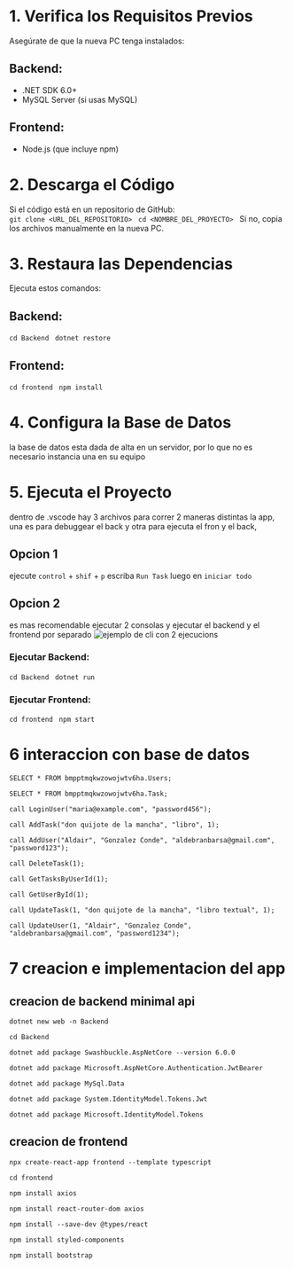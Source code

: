 #  1. Verifica los Requisitos Previos   
Asegúrate de que la nueva PC tenga instalados:  
## Backend:  
  - .NET SDK 6.0+  
  - MySQL Server (si usas MySQL)  
## Frontend:  
  - Node.js (que incluye npm)  

#  2. Descarga el Código   
Si el código está en un repositorio de GitHub:  
` git clone <URL_DEL_REPOSITORIO>  `
` cd <NOMBRE_DEL_PROYECTO>  `
Si no, copia los archivos manualmente en la nueva PC.  

#  3. Restaura las Dependencias 
Ejecuta estos comandos:  

## Backend:  
` cd Backend  `
` dotnet restore  `

## Frontend:  
` cd frontend  `
` npm install  `

#  4. Configura la Base de Datos   
la base de datos esta dada de alta en un servidor, 
por lo que no es necesario instancia una en su equipo

#  5. Ejecuta el Proyecto   
dentro de .vscode hay 3 archivos para correr 2 maneras distintas la app, 
una es para debuggear el back y otra para ejecuta el fron y el back,

## Opcion 1
ejecute `control` + `shif` + `p`
escriba `Run Task`
luego en `iniciar todo`

## Opcion 2
es mas recomendable
ejecutar 2 consolas y ejecutar el backend y el frontend por separado
![ejemplo de cli con 2 ejecucions](/assets/Captura%20de%20pantalla%202025-02-26%20a%20la(s)%207.06.26 p.m..png)

### Ejecutar Backend:  
` cd Backend  `
` dotnet run  `

### Ejecutar Frontend:  
` cd frontend  `
` npm start  `

# 6 interaccion con base de datos
`SELECT * FROM bmpptmqkwzowojwtv6ha.Users;`

`SELECT * FROM bmpptmqkwzowojwtv6ha.Task;`

`call LoginUser("maria@example.com", "password456");`

`call AddTask("don quijote de la mancha", "libro", 1);`

`call AddUser("Aldair", "Gonzalez Conde", "aldebranbarsa@gmail.com", "password123");`

`call DeleteTask(1);`

`call GetTasksByUserId(1);`

`call GetUserById(1);`

`call UpdateTask(1, "don quijote de la mancha", "libro textual", 1);`

`call UpdateUser(1, "Aldair", "Gonzalez Conde", "aldebranbarsa@gmail.com", "password1234");`


# 7 creacion e implementacion del app

## creacion de backend minimal api
`dotnet new web -n Backend`

`cd Backend`

`dotnet add package Swashbuckle.AspNetCore --version 6.0.0`

`dotnet add package Microsoft.AspNetCore.Authentication.JwtBearer`

`dotnet add package MySql.Data`

`dotnet add package System.IdentityModel.Tokens.Jwt`

`dotnet add package Microsoft.IdentityModel.Tokens`

## creacion de frontend 
`npx create-react-app frontend --template typescript`

`cd frontend`

`npm install axios`

`npm install react-router-dom axios`

`npm install --save-dev @types/react`

`npm install styled-components`

`npm install bootstrap`
